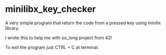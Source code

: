 # minilibx_key_checker
A very simple program that return the code from a pressed key using minilix library.

I wrote this to help me with so_long project from 42!

To exit the program just CTRL + C at terminal.

